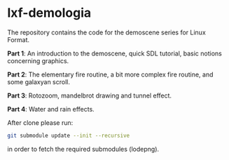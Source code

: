 # lxf-demologia

The repository contains the code for the demoscene series for Linux Format.

**Part 1**: An introduction to the demoscene, quick SDL tutorial, basic notions concerning graphics.

**Part 2**: The elementary fire routine, a bit more complex fire routine, and some galaxyan scroll.

**Part 3**: Rotozoom, mandelbrot drawing and tunnel effect.

**Part 4**: Water and rain effects.

After clone please run:

```bash
git submodule update --init --recursive
```

in order to fetch the required submodules (lodepng).

